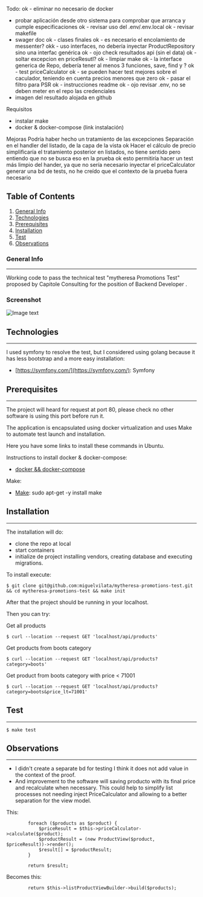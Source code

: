 Todo:
ok - eliminar no necesario de docker
- probar aplicación desde otro sistema para comprobar que arranca y cumple especificaciones
ok - revisar uso del .env/.env.local
ok - revisar makefile
- swager doc
ok - clases finales
ok - es necesario el encolamiento de messenter?
okk - uso interfaces, no debería inyectar ProductRepository sino una interfac genérica
ok - ojo check resultados api (sin el data)
ok - soltar excepcion en priceResutl?
ok - limpiar make
ok - la interface generica de Repo, debería tener al menos 3 funciones, save, find y ?
ok - test priceCalculator
ok - se pueden hacer test mejores sobre el caculador, teniendo en cuenta precios menores que zero
ok - pasar el filtro para PSR
ok - instrucciones readme
ok - ojo revisar .env, no se deben meter en el repo las credenciales
- imagen del resultado alojada en github


Requisitos
- instalar make
- docker & docker-compose (link instalación)

Mejoras
Podría haber hecho un tratamiento de las excepciones
Separación en el handler del listado, de la capa de la vista
ok Hacer el cálculo de precio simplificaría el tratamiento posterior en listados, no tiene sentido pero entiendo que no se busca eso en la prueba
ok esto permitiría hacer un test más limpio del hander, ya que no sería necesario inyectar el priceCalculator
generar una bd de tests, no he creído que el contexto de la prueba fuera necesario


## Table of Contents
1. [General Info](#general-info)
2. [Technologies](#technologies)
3. [Prerequisites](#prerequisites)
4. [Installation](#Installation)
5. [Test](#Test)
6. [Observations](#Observations)
### General Info
***
Working code to pass the technical test "mytheresa Promotions Test" proposed by Capitole Consulting for the position of Backend Developer .
### Screenshot
![Image text](https://www.united-internet.de/fileadmin/user_upload/Brands/Downloads/Logo_IONOS_by.jpg)

## Technologies
***
I used symfony to resolve the test, but I considered using golang because it has less bootstrap and a more easy installation:
* [https://symfony.com/](https://symfony.com/): Symfony


## Prerequisites
***
The project will heard for request at port 80, please check no other software is using this port before run it.

The application is encapsulated using docker virtualization and uses Make to automate test launch and installation.

Here you have some links to install these commands in Ubuntu. 

Instructions to install docker & docker-compose:
* [docker && docker-compose](https://www.digitalocean.com/community/tutorials/how-to-install-and-use-docker-compose-on-ubuntu-22-04)

Make: 
* [Make](#): sudo apt-get -y install make

## Installation
***
The installation will do:
* clone the repo at local
* start containers
* initialize de project installing vendors, creating database and executing migrations.

To install execute:
```
$ git clone git@github.com:miguelvilata/mytheresa-promotions-test.git && cd mytheresa-promotions-test && make init
```

After that the project should be running in your localhost.

Then you can try:

Get all products
```
$ curl --location --request GET 'localhost/api/products'
```

Get products from boots category
```
$ curl --location --request GET 'localhost/api/products?category=boots'
```

Get product from boots category with price < 71001
```
$ curl --location --request GET 'localhost/api/products?category=boots&price_lt=71001'
```

## Test
***

```
$ make test
```

## Observations
***

* I didn't create a separate bd for testing I think it does not add value in the context of the proof.
* And improvement to the software will saving producto with its final price and recalculate when necessary. This could help to simplify
list processes not needing inject PriceCalculator and allowing to a better separation for the view model.

This:
```
        foreach ($products as $product) {
            $priceResult = $this->priceCalculator->calculate($product);
            $productResult = (new ProductView($product, $priceResult))->render();
            $result[] = $productResult;
        }

        return $result;
```

Becomes this:

```
        return $this->listProductViewBuilder->build($products);
```

 


